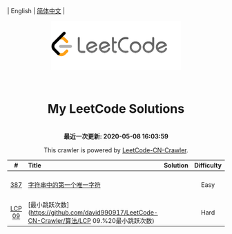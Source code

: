 
| English | [简体中文](README.md) |

<p align="center"><img width="300" src="https://github.com/david990917/LeetCode-CN-Crawler/blob/master/image/leetcode-logo.png"></p>
<p align="center">
    <img src="https://img.shields.io/badge/User-starky99-blue.svg?" alt="">
    <img src="https://img.shields.io/badge/Solved-399/1640-blue.svg?" alt="">
    <img src="https://img.shields.io/badge/Easy-240-green.svg?" alt="">
    <img src="https://img.shields.io/badge/Medium-138-orange.svg?" alt="">
    <img src="https://img.shields.io/badge/Hard-21-red.svg?" alt="">
</p>
<h1 align="center">My LeetCode Solutions</h1>

<p align="center">
    <br>
    <b>最近一次更新: 2020-05-08 16:03:59</b>
    <br>
</p>
<p align="center">This crawler is powered by <a href="https://github.com/david990917/LeetCode-CN-Crawler">LeetCode-CN-Crawler</a>.</p>

| #    | Title | Solution | Difficulty | Tags |
| :----: | :----- | :--------: | :----------: | :----: |
|[387](https://leetcode-cn.com/problems/first-unique-character-in-a-string)|[字符串中的第一个唯一字符](https://github.com/david990917/LeetCode-CN-Crawler/算法/387.%20字符串中的第一个唯一字符)||Easy|[哈希表](https://leetcode-cn.com/tag/hash-table) [字符串](https://leetcode-cn.com/tag/string) |
|[LCP 09](https://leetcode-cn.com/problems/zui-xiao-tiao-yue-ci-shu)|[最小跳跃次数](https://github.com/david990917/LeetCode-CN-Crawler/算法/LCP 09.%20最小跳跃次数)||Hard||

